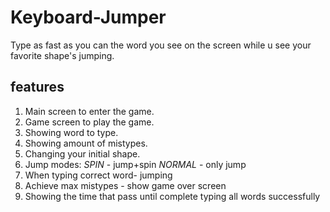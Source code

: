 # Keyboard-Jumper
Type as fast as you can the word you see on the screen while u see your favorite shape's jumping.

## features
1. Main screen to enter the game.
2. Game screen to play the game.
3. Showing word to type.
4. Showing amount of mistypes.
5. Changing your initial shape.
6. Jump modes:
   *SPIN* - jump+spin
   *NORMAL* - only jump
7. When typing correct word- jumping
8. Achieve max mistypes - show game over screen
9. Showing the time that pass until complete typing all words successfully
